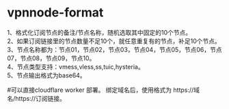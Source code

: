 # vpnnode-format

1、格式化订阅节点的备注/节点名称，随机选取其中固定的10个节点。<br>
2、如果订阅链接里的节点数量不足10个，就任意重复有的节点，补足10个节点。<br>
3、节点名称都为：节点01，节点02，节点03，节点04，节点05，节点06，节点07，节点08，节点09，节点10。<br>
4、节点类型支持：vmess,vless,ss,tuic,hysteria。<br>
5、节点输出格式为base64。<br>


#可以直接cloudflare worker 部署。
绑定域名后，使用格式为 https://域名/https://订阅链接。
